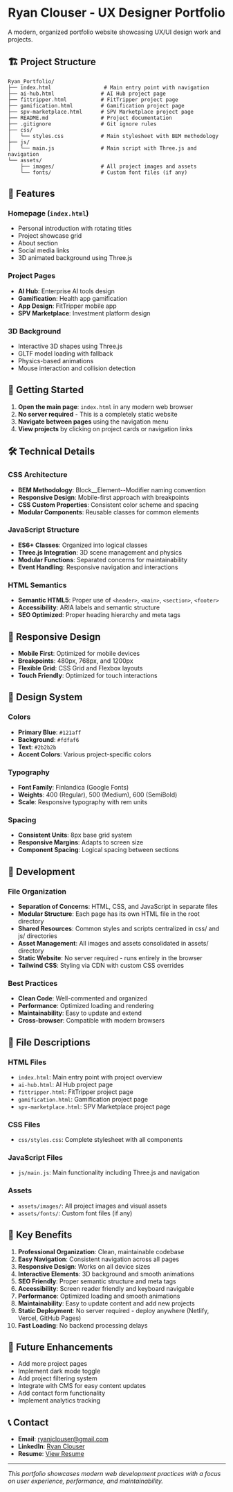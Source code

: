 # Ryan Clouser - UX Designer Portfolio

A modern, organized portfolio website showcasing UX/UI design work and projects.

## 🏗️ Project Structure

```
Ryan_Portfolio/
├── index.html                 # Main entry point with navigation
├── ai-hub.html               # AI Hub project page
├── fittripper.html           # FitTripper project page
├── gamification.html         # Gamification project page
├── spv-marketplace.html      # SPV Marketplace project page
├── README.md                 # Project documentation
├── .gitignore                # Git ignore rules
├── css/
│   └── styles.css            # Main stylesheet with BEM methodology
├── js/
│   └── main.js               # Main script with Three.js and navigation
└── assets/
    ├── images/               # All project images and assets
    └── fonts/                # Custom font files (if any)
```

## 🎯 Features

### **Homepage (`index.html`)**

- Personal introduction with rotating titles
- Project showcase grid
- About section
- Social media links
- 3D animated background using Three.js

### **Project Pages**

- **AI Hub**: Enterprise AI tools design
- **Gamification**: Health app gamification
- **App Design**: FitTripper mobile app
- **SPV Marketplace**: Investment platform design

### **3D Background**

- Interactive 3D shapes using Three.js
- GLTF model loading with fallback
- Physics-based animations
- Mouse interaction and collision detection

## 🚀 Getting Started

1. **Open the main page**: `index.html` in any modern web browser
2. **No server required** - This is a completely static website
3. **Navigate between pages** using the navigation menu
4. **View projects** by clicking on project cards or navigation links

## 🛠️ Technical Details

### **CSS Architecture**

- **BEM Methodology**: Block\_\_Element--Modifier naming convention
- **Responsive Design**: Mobile-first approach with breakpoints
- **CSS Custom Properties**: Consistent color scheme and spacing
- **Modular Components**: Reusable classes for common elements

### **JavaScript Structure**

- **ES6+ Classes**: Organized into logical classes
- **Three.js Integration**: 3D scene management and physics
- **Modular Functions**: Separated concerns for maintainability
- **Event Handling**: Responsive navigation and interactions

### **HTML Semantics**

- **Semantic HTML5**: Proper use of `<header>`, `<main>`, `<section>`, `<footer>`
- **Accessibility**: ARIA labels and semantic structure
- **SEO Optimized**: Proper heading hierarchy and meta tags

## 📱 Responsive Design

- **Mobile First**: Optimized for mobile devices
- **Breakpoints**: 480px, 768px, and 1200px
- **Flexible Grid**: CSS Grid and Flexbox layouts
- **Touch Friendly**: Optimized for touch interactions

## 🎨 Design System

### **Colors**

- **Primary Blue**: `#121aff`
- **Background**: `#fdfaf6`
- **Text**: `#2b2b2b`
- **Accent Colors**: Various project-specific colors

### **Typography**

- **Font Family**: Finlandica (Google Fonts)
- **Weights**: 400 (Regular), 500 (Medium), 600 (SemiBold)
- **Scale**: Responsive typography with rem units

### **Spacing**

- **Consistent Units**: 8px base grid system
- **Responsive Margins**: Adapts to screen size
- **Component Spacing**: Logical spacing between sections

## 🔧 Development

### **File Organization**

- **Separation of Concerns**: HTML, CSS, and JavaScript in separate files
- **Modular Structure**: Each page has its own HTML file in the root directory
- **Shared Resources**: Common styles and scripts centralized in css/ and js/ directories
- **Asset Management**: All images and assets consolidated in assets/ directory
- **Static Website**: No server required - runs entirely in the browser
- **Tailwind CSS**: Styling via CDN with custom CSS overrides

### **Best Practices**

- **Clean Code**: Well-commented and organized
- **Performance**: Optimized loading and rendering
- **Maintainability**: Easy to update and extend
- **Cross-browser**: Compatible with modern browsers

## 📁 File Descriptions

### **HTML Files**

- `index.html`: Main entry point with project overview
- `ai-hub.html`: AI Hub project page
- `fittripper.html`: FitTripper project page
- `gamification.html`: Gamification project page
- `spv-marketplace.html`: SPV Marketplace project page

### **CSS Files**

- `css/styles.css`: Complete stylesheet with all components

### **JavaScript Files**

- `js/main.js`: Main functionality including Three.js and navigation

### **Assets**

- `assets/images/`: All project images and visual assets
- `assets/fonts/`: Custom font files (if any)

## 🌟 Key Benefits

1. **Professional Organization**: Clean, maintainable codebase
2. **Easy Navigation**: Consistent navigation across all pages
3. **Responsive Design**: Works on all device sizes
4. **Interactive Elements**: 3D background and smooth animations
5. **SEO Friendly**: Proper semantic structure and meta tags
6. **Accessibility**: Screen reader friendly and keyboard navigable
7. **Performance**: Optimized loading and smooth animations
8. **Maintainability**: Easy to update content and add new projects
9. **Static Deployment**: No server required - deploy anywhere (Netlify, Vercel, GitHub Pages)
10. **Fast Loading**: No backend processing delays

## 🔄 Future Enhancements

- Add more project pages
- Implement dark mode toggle
- Add project filtering system
- Integrate with CMS for easy content updates
- Add contact form functionality
- Implement analytics tracking

## 📞 Contact

- **Email**: ryanjclouser@gmail.com
- **LinkedIn**: [Ryan Clouser](https://www.linkedin.com/in/ryan-clouser/)
- **Resume**: [View Resume](https://docs.google.com/document/d/1NefNHy11Cgt0FHBVYAxYWTMje7YXfo2dXrcSWPNtO68/edit?usp=sharing)

---

_This portfolio showcases modern web development practices with a focus on user experience, performance, and maintainability._
